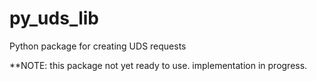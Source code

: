 # py_uds_lib

Python package for creating UDS requests

**NOTE: this package not yet ready to use. implementation in progress.
